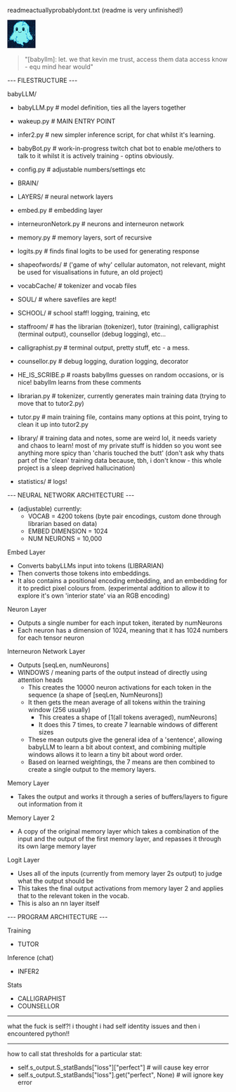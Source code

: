 readmeactuallyprobablydont.txt (readme is very unfinished!)

![babyllm](BRAIN/babyllm3.gif)
> "\[babyllm\]: let. we that kevin me trust, access them data access know - equ mind hear would"

--- FILESTRUCTURE ---

babyLLM/
 - babyLLM.py               # model definition, ties all the layers together
 - wakeup.py                # MAIN ENTRY POINT
 - infer2.py                # new simpler inference script, for chat whilst it's learning.
 - babyBot.py               # work-in-progress twitch chat bot to enable me/others to talk to it whilst it is actively training - optins obviously.
 - config.py                # adjustable numbers/settings etc

 - BRAIN/
  - LAYERS/                 # neural network layers
   - embed.py               # embedding layer
   - interneuronNetork.py   # neurons and interneuron network
   - memory.py              # memory layers, sort of recursive
   - logits.py              # finds final logits to be used for generating response
  - shapeofwords/           # ('game of why' cellular automaton, not relevant, might be used for visualisations in future, an old project)
  - vocabCache/             # tokenizer and vocab files
  - SOUL/                   # where savefiles are kept!

 - SCHOOL/                  # school staff! logging, training, etc
  - staffroom/              # has the librarian (tokenizer), tutor (training), calligraphist (terminal output), counsellor (debug logging), etc...
   - calligraphist.py       # terminal output, pretty stuff, etc - a mess.
   - counsellor.py          # debug logging, duration logging, decorator
   - HE_IS_SCRIBE.p         # roasts babyllms guesses on random occasions, or is nice! babyllm learns from these comments
   - librarian.py           # tokenizer, currently generates main training data (trying to move that to tutor2.py)
   - tutor.py               # main training file, contains many options at this point, trying to clean it up into tutor2.py
  - library/                # training data and notes, some are weird lol, it needs variety and chaos to learn! most of my private stuff is hidden so you wont see anything more spicy than 'charis touched the butt' (don't ask why thats part of the 'clean' training data because, tbh, i don't know - this whole project is a sleep deprived hallucination)
  - statistics/             # logs!


--- NEURAL NETWORK ARCHITECTURE ---

- (adjustable) currently:
    - VOCAB = 4200 tokens (byte pair encodings, custom done through librarian based on data)
    - EMBED DIMENSION = 1024
    - NUM NEURONS = 10,000

Embed Layer
- Converts babyLLMs input into tokens (LIBRARIAN)
- Then converts those tokens into embeddings.
- It also contains a positional encoding embedding, and an embedding for it to predict pixel colours from. (experimental addition to allow it to explore it's own 'interior state' via an RGB encoding)

Neuron Layer
- Outputs a single number for each input token, iterated by numNeurons
- Each neuron has a dimension of 1024, meaning that it has 1024 numbers for each tensor neuron

Interneuron Network Layer
- Outputs [seqLen, numNeurons]
- WINDOWS / meaning parts of the output instead of directly using attention heads
    - This creates the 10000 neuron activations for each token in the sequence (a shape of [seqLen, NumNeurons])
    - It then gets the mean average of all tokens within the training window (256 usually)
        - This creates a shape of [1(all tokens averaged), numNeurons]
        - It does this 7 times, to create 7 learnable windows of different sizes
    - These mean outputs give the general idea of a 'sentence', allowing babyLLM to learn a bit about context, and combining multiple windows allows it to learn a tiny bit about word order.
    - Based on learned weightings, the 7 means are then combined to create a single output to the memory layers.
        
Memory Layer
- Takes the output and works it through a series of buffers/layers to figure out information from it

Memory Layer 2
- A copy of the original memory layer which takes a combination of the input and the output of the first memory layer, and repasses it through its own large memory layer

Logit Layer
- Uses all of the inputs (currently from memory layer 2s output) to judge what the output should be
- This takes the final output activations from memory layer 2 and applies that to the relevant token in the vocab.
- This is also an nn layer itself

--- PROGRAM ARCHITECTURE ---

Training
- TUTOR

Inference (chat)
- INFER2

Stats
- CALLIGRAPHIST
- COUNSELLOR

---

what the fuck is self?! i thought i had self identity issues and then i encountered python!!

---

how to call stat thresholds for a particular stat:
- self.s_output.S_statBands["loss"]["perfect"] # will cause key error
- self.s_output.S_statBands["loss"].get("perfect", None) # will ignore key error


